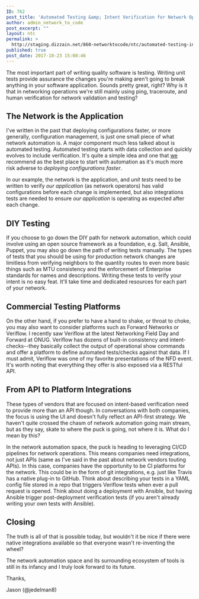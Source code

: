 ```yaml
---
ID: 762
post_title: 'Automated Testing &amp; Intent Verification for Network Operations'
author: admin_network_to_code
post_excerpt: ""
layout: ntc
permalink: >
  http://staging.dizzain.net/860-networktocode/ntc/automated-testing-intent-verification-for-network-operations/
published: true
post_date: 2017-10-23 15:08:46
---
```

The most important part of writing quality software is testing. Writing unit tests provide assurance the changes you're making aren't going to break anything in your software application. Sounds pretty great, right? Why is it that in networking operations we're still mainly using ping, traceroute, and human verification for network validation and testing?

## The Network is the Application

I've written in the past that deploying configurations faster, or more generally, configuration management, is just one small piece of what network automation is. A major component much less talked about is automated testing. Automated testing starts with data collection and quickly evolves to include verification. It's quite a simple idea and one that [we][1] recommend as the best place to start with automation as it's much more risk adverse to *deploying configurations faster*.

<!--more-->

In our example, the network is the application, and *unit tests* need to be written to verify *our application* (as network operators) has valid configurations before each change is implemented, but also integrations tests are needed to ensure *our application* is operating as expected after each change.


## DIY Testing

If you choose to go down the DIY path for network automation, which could involve using an open source framework as a foundation, e.g. Salt, Ansible, Puppet, you may also go down the path of writing tests manually. The types of tests that you should be using for production network changes are limitless from verifying neighbors to the quantity routes to even more basic things such as MTU consistency and the enforcement of Enterprise standards for names and descriptions. Writing these tests to verify your intent is no easy feat. It'll take time and dedicated resources for each part of your network.

## Commercial Testing Platforms

On the other hand, if you prefer to have a hand to shake, or throat to choke, you may also want to consider platforms such as Forward Networks or Veriflow. I recently saw Veriflow at the latest Networking Field Day and Forward at ONUG. Veriflow has dozens of built-in consistency and intent-checks--they basically collect the output of operational show commands and offer a platform to define automated tests/checks against that data. If I must admit, Veriflow was one of my favorite presentations of the NFD event. It's worth noting that everything they offer is also exposed via a RESTful API.

## From API to Platform Integrations

These types of vendors that are focused on intent-based verification need to provide more than an API though. In conversations with both companies, the focus is using the UI and doesn't fully reflect an API-first strategy. We haven't quite crossed the chasm of network automation going main stream, but as they say, skate to where the puck is going, not where it is. What do I mean by this?

In the network automation space, the puck is heading to leveraging CI/CD pipelines for network operations. This means companies need integrations, not just APIs (same as I've said in the past about network vendors touting APIs). In this case, companies have the opportunity to be CI platforms for the network. This could be in the form of git integrations, e.g. just like Travis has a native plug-in to GitHub. Think about describing your tests in a YAML config file stored in a repo that triggers Veriflow tests when ever a pull request is opened. Think about doing a deployment with Ansible, but having Ansible trigger post-deployment verification tests (if you aren't already writing your own tests with Ansible).

## Closing

The truth is all of that is possible today, but wouldn't it be nice if there were native integrations available so that everyone wasn't re-inventing the wheel?

The network automation space and its surrounding ecosystem of tools is still in its infancy and I truly look forward to its future.

Thanks,

Jason (@jedelman8)

 [1]: http://networktocode.com